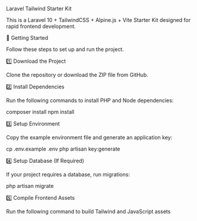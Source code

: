 Laravel Tailwind Starter Kit

This is a Laravel 10 + TailwindCSS + Alpine.js + Vite Starter Kit designed for rapid frontend development.

🚀 Getting Started

Follow these steps to set up and run the project.

1️⃣ Download the Project

Clone the repository or download the ZIP file from GitHub.

2️⃣ Install Dependencies

Run the following commands to install PHP and Node dependencies:

composer install
npm install

3️⃣ Setup Environment

Copy the example environment file and generate an application key:

cp .env.example .env
php artisan key:generate

4️⃣ Setup Database (If Required)

If your project requires a database, run migrations:

php artisan migrate

5️⃣ Compile Frontend Assets

Run the following command to build Tailwind and JavaScript assets

